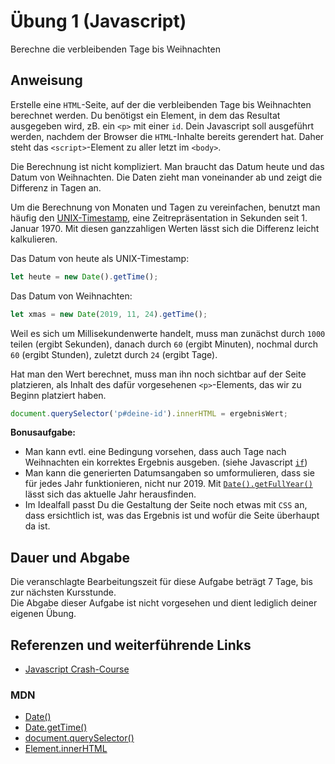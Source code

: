 # Übung 1 (Javascript)

Berechne die verbleibenden Tage bis Weihnachten

## Anweisung

Erstelle eine `HTML`-Seite, auf der die verbleibenden Tage bis Weihnachten berechnet werden. Du benötigst ein Element, in dem das Resultat ausgegeben wird, zB. ein `<p>` mit einer `id`. Dein Javascript soll ausgeführt werden, nachdem der Browser die `HTML`-Inhalte bereits gerendert hat. Daher steht das `<script>`-Element zu aller letzt im `<body>`.

Die Berechnung ist nicht kompliziert. Man braucht das Datum heute und das Datum von Weihnachten. Die Daten zieht man voneinander ab und zeigt die Differenz in Tagen an.

Um die Berechnung von Monaten und Tagen zu vereinfachen, benutzt man häufig den [UNIX-Timestamp](https://de.wikipedia.org/wiki/Unixzeit), eine Zeitrepräsentation in Sekunden seit 1. Januar 1970. Mit diesen ganzzahligen Werten lässt sich die Differenz leicht kalkulieren.

Das Datum von heute als UNIX-Timestamp:
```javascript
let heute = new Date().getTime();
```

Das Datum von Weihnachten:
```javascript
let xmas = new Date(2019, 11, 24).getTime();
```

Weil es sich um Millisekundenwerte handelt, muss man zunächst durch `1000` teilen (ergibt Sekunden), danach durch `60` (ergibt Minuten), nochmal durch `60` (ergibt Stunden), zuletzt durch `24` (ergibt Tage).

Hat man den Wert berechnet, muss man ihn noch sichtbar auf der Seite platzieren, als Inhalt des dafür vorgesehenen `<p>`-Elements, das wir zu Beginn platziert haben.
```javascript
document.querySelector('p#deine-id').innerHTML = ergebnisWert;
```

**Bonusaufgabe:**

- Man kann evtl. eine Bedingung vorsehen, dass auch Tage nach Weihnachten ein korrektes Ergebnis ausgeben. (siehe Javascript [`if`](https://developer.mozilla.org/de/docs/Web/JavaScript/Reference/Statements/if...else))
- Man kann die generierten Datumsangaben so umformulieren, dass sie für jedes Jahr funktionieren, nicht nur 2019. Mit [`Date().getFullYear()`](https://developer.mozilla.org/de/docs/Web/JavaScript/Reference/Global_Objects/Date/getFullYear) lässt sich das aktuelle Jahr herausfinden.
- Im Idealfall passt Du die Gestaltung der Seite noch etwas mit `CSS` an, dass ersichtlich ist, was das Ergebnis ist und wofür die Seite überhaupt da ist.

## Dauer und Abgabe

Die veranschlagte Bearbeitungszeit für diese Aufgabe beträgt 7 Tage, bis zur nächsten Kursstunde.  
Die Abgabe dieser Aufgabe ist nicht vorgesehen und dient lediglich deiner eigenen Übung.

## Referenzen und weiterführende Links

- [Javascript Crash-Course](https://gist.github.com/oelna/07ff3213988e14e8eeade82d5d344dec)

### MDN

- [Date()](https://developer.mozilla.org/de/docs/Web/JavaScript/Reference/Global_Objects/Date)
- [Date.getTime()](https://developer.mozilla.org/de/docs/Web/JavaScript/Reference/Global_Objects/Date/getTime)
- [document.querySelector()](https://developer.mozilla.org/de/docs/Web/API/Document/querySelector)
- [Element.innerHTML](https://developer.mozilla.org/de/docs/Web/API/Element/innerHTML)

